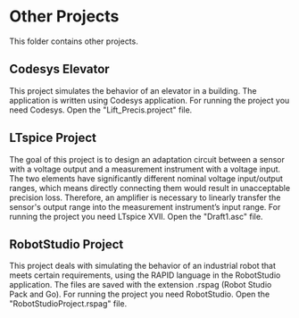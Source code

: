 # Other Projects
This folder contains other projects.

## Codesys Elevator

This project simulates the behavior of an elevator in a building. The application is written using Codesys application.
For running the project you need Codesys. Open the "Lift_Precis.project" file.

## LTspice Project

The goal of this project is to design an adaptation circuit between a sensor with a voltage output and a measurement instrument with a voltage input.
The two elements have significantly different nominal voltage input/output ranges, which means directly connecting them would result in unacceptable precision loss. Therefore, an amplifier is necessary to linearly transfer the sensor's output range into the measurement instrument’s input range.
For running the project you need LTspice XVII. Open the "Draft1.asc" file.

## RobotStudio Project

This project deals with simulating the behavior of an industrial robot that meets certain requirements, using the RAPID language in the RobotStudio application. The files are saved with the extension .rspag (Robot Studio Pack and Go).
For running the project you need RobotStudio. Open the "RobotStudioProject.rspag" file.
